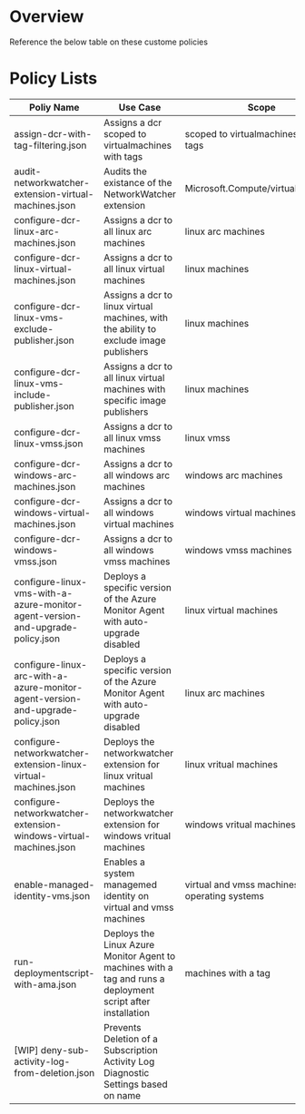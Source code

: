 # Overview
Reference the below table on these custome policies

# Policy Lists
| Poliy Name | Use Case | Scope | 
| ---------- | -------- | ----- |
| assign-dcr-with-tag-filtering.json | Assigns a dcr scoped to virtualmachines with tags | scoped to virtualmachines with tags |
| audit-networkwatcher-extension-virtual-machines.json | Audits the existance of the NetworkWatcher extension| Microsoft.Compute/virtualMachines |
| configure-dcr-linux-arc-machines.json | Assigns a dcr to all linux arc machines | linux arc machines |
| configure-dcr-linux-virtual-machines.json | Assigns a dcr to all linux virtual machines | linux machines |
| configure-dcr-linux-vms-exclude-publisher.json | Assigns a dcr to linux virtual machines, with the ability to exclude image publishers | linux machines |
| configure-dcr-linux-vms-include-publisher.json | Assigns a dcr to all linux virtual machines with specific image publishers | linux machines |
| configure-dcr-linux-vmss.json | Assigns a dcr to all linux vmss machines | linux vmss |
| configure-dcr-windows-arc-machines.json | Assigns a dcr to all windows arc machines | windows arc machines |
| configure-dcr-windows-virtual-machines.json | Assigns a dcr to all windows virtual machines  | windows virtual machines |
| configure-dcr-windows-vmss.json | Assigns a dcr to all windows vmss machines | windows vmss machines |
| configure-linux-vms-with-a-azure-monitor-agent-version-and-upgrade-policy.json | Deploys a specific version of the Azure Monitor Agent with auto-upgrade disabled | linux virtual machines |
| configure-linux-arc-with-a-azure-monitor-agent-version-and-upgrade-policy.json | Deploys a specific version of the Azure Monitor Agent with auto-upgrade disabled | linux arc machines |
| configure-networkwatcher-extension-linux-virtual-machines.json | Deploys the networkwatcher extension for linux vritual machines | linux vritual machines |
| configure-networkwatcher-extension-windows-virtual-machines.json | Deploys the networkwatcher extension for windows vritual machines | windows vritual machines |
| enable-managed-identity-vms.json | Enables a system managemed identity on virtual and vmss machines | virtual and vmss machines; all operating systems |
| run-deploymentscript-with-ama.json | Deploys the Linux Azure Monitor Agent to machines with a tag and runs a deployment script after installation | machines with a tag |
| [WIP] deny-sub-activity-log-from-deletion.json | Prevents Deletion of a Subscription Activity Log Diagnostic Settings based on name |
